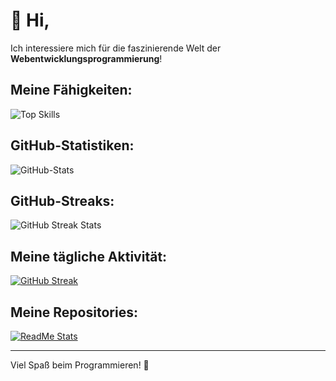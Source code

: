 # 👋 Hi,

Ich interessiere mich für die faszinierende Welt der **Webentwicklungsprogrammierung**!

## Meine Fähigkeiten:
![Top Skills](https://github-readme-stats.vercel.app/api/top-langs/?username=0xclear&layout=compact)

## GitHub-Statistiken:
![GitHub-Stats](https://github-readme-stats.vercel.app/api?username=0xclear&show=reviews,discussions_started,discussions_answered,prs_merged,prs_merged_percentage)

## GitHub-Streaks:
![GitHub Streak Stats](https://github-readme-streak-stats.herokuapp.com/?user=0xclear)

## Meine tägliche Aktivität:
<a href="https://git.io/streak-stats"><img src="https://github-readme-streak-stats.herokuapp.com?user=0xclear&theme=dark&locale=de" alt="GitHub Streak" /></a>

## Meine Repositories:
[![ReadMe Stats](https://github-readme-stats.vercel.app/api/pin/?username=0xclear&repo=Java.advanced)](https://github.com/0xclear/Java.advanced)

---
Viel Spaß beim Programmieren! 🚀
